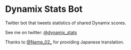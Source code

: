 # Dynamix Stats Bot
Twitter bot that tweets statistics of shared Dynamix scores.

See me on twitter: [@dynamix_stats](https://twitter.com/dynamix_stats)

Thanks to [@Name_02_](https://twitter.com/Name_02_) for providing Japanese translation.